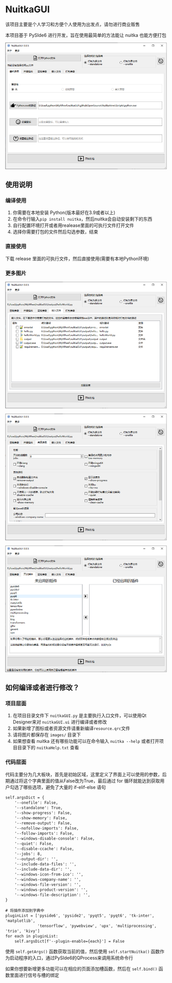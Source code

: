 # NuitkaGUI

该项目主要是个人学习和方便个人使用为出发点，请勿进行商业贩售

本项目基于 PySIde6 进行开发，旨在使用最简单的方法能让 nuitka 也能方便打包

![image-20230726140226982](./README.assets/image-20230726140226982.png)



## 使用说明

### 编译使用

1. 你需要在本地安装 Python(版本最好在3.9或者以上)
2. 在命令行输入`pip install nuitka`，然后nuitka会自动安装剩下的东西
3. 自行配置环境打开或者用realease里面的可执行文件打开文件
4. 选择你需要打包的文件然后勾选参数，结束

### 直接使用

下载 release 里面的可执行文件，然后直接使用(需要有本地Python环境)

### 更多图片

![image-20230726140313535](./README.assets/image-20230726140313535.png)

![image-20230726140340156](./README.assets/image-20230726140340156.png)

![image-20230726140345446](./README.assets/image-20230726140345446.png)

## 如何编译或者进行修改？

### 项目层面

1. 在项目目录文件下 `nuitkaGUI.py` 是主要执行入口文件，可以使用Qt Designer来对 `nuitkaGUI.ui` 进行编译或者修改
2. 如果新增了图标或者资源文件请重新编译`resource.qrc`文件
3. 请将图片都保存在 `images/` 目录下
4. 如果想查看 nuitka 还有哪些功能可以在命令输入 `nuitka --help` 或者打开项目目录下的 `nuitkaHelp.txt` 查看

### 代码层面

代码主要分为几大板块，首先是初始区域，这里定义了界面上可以使用的参数，后期通过将这个字典里面的值从False改为True，最后通过 for 循环就能达到获取用户勾选了哪些选项，避免了大量的 if-elif-else 语句

```
self.argsDict = {
    '--onefile': False,
    '--standalone': True,
    '--show-progress': False,
    '--show-memory': False,
    '--remove-output': False,
    '--nofollow-imports': False,
    '--follow-imports': False,
    '--windows-disable-console': False,
    '--quiet': False,
    '--disable-ccache': False,
    '--jobs': 8,
    '--output-dir': '',
    '--include-data-files': '',
    '--include-data-dir': '',
    '--windows-icon-from-ico': '',
    '--windows-company-name': '',
    '--windows-file-version': '',
    '--windows-product-version': '',
    '--windows-file-description': '',
}

# 将插件添加到字典中
pluginList = ['pyside6', 'pyside2', 'pyqt5', 'pyqt6', 'tk-inter', 'matplotlib',
              'tensorflow', 'pywebview', 'upx', 'multiprocessing', 'trio', 'kivy']
for each in pluginList:
    self.argsDict[f'--plugin-enable={each}'] = False
```

使用 `self.getArgs()` 函数获取当前的值，然后使用 `self.startNuitka()` 函数作为启动程序的入口，通过PySIde6的QProcess来调用系统命令行

如果你想要新增更多功能可以在相应的页面添加槽函数，然后在 `self.bind()` 函数里面进行信号与槽的绑定